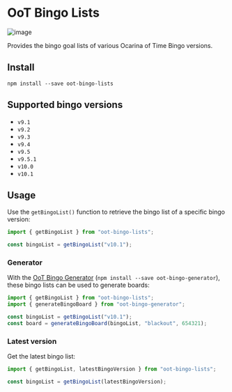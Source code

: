 # OoT Bingo Lists

![image](https://img.shields.io/npm/v/oot-bingo-lists)

Provides the bingo goal lists of various Ocarina of Time Bingo versions.

## Install

```
npm install --save oot-bingo-lists
```

## Supported bingo versions

* `v9.1`
* `v9.2`
* `v9.3`
* `v9.4`
* `v9.5`
* `v9.5.1`
* `v10.0`
* `v10.1`

## Usage

Use the `getBingoList()` function to retrieve the bingo list of a specific bingo version:

```ts
import { getBingoList } from "oot-bingo-lists";

const bingoList = getBingoList("v10.1");
```

### Generator

With
the [OoT Bingo Generator](https://github.com/ootbingo/oot-bingo-generator) (`npm install --save oot-bingo-generator`),
these bingo lists can be used to generate boards:

```ts
import { getBingoList } from "oot-bingo-lists";
import { generateBingoBoard } from "oot-bingo-generator";

const bingoList = getBingoList("v10.1");
const board = generateBingoBoard(bingoList, "blackout", 654321);
```

### Latest version

Get the latest bingo list:

```ts
import { getBingoList, latestBingoVersion } from "oot-bingo-lists";

const bingoList = getBingoList(latestBingoVersion);
```

